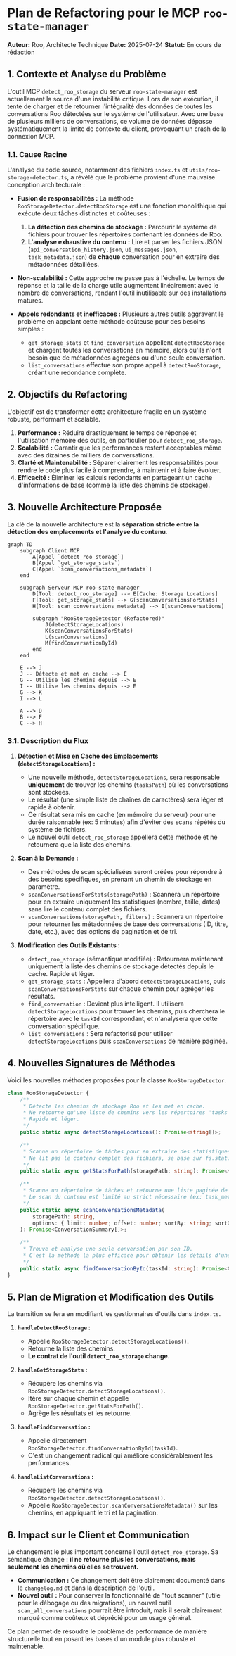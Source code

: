 # Plan de Refactoring pour le MCP `roo-state-manager`

**Auteur:** Roo, Architecte Technique
**Date:** 2025-07-24
**Statut:** En cours de rédaction

## 1. Contexte et Analyse du Problème

L'outil MCP `detect_roo_storage` du serveur `roo-state-manager` est actuellement la source d'une instabilité critique. Lors de son exécution, il tente de charger et de retourner l'intégralité des données de toutes les conversations Roo détectées sur le système de l'utilisateur. Avec une base de plusieurs milliers de conversations, ce volume de données dépasse systématiquement la limite de contexte du client, provoquant un crash de la connexion MCP.

### 1.1. Cause Racine

L'analyse du code source, notamment des fichiers `index.ts` et `utils/roo-storage-detector.ts`, a révélé que le problème provient d'une mauvaise conception architecturale :

- **Fusion de responsabilités :** La méthode `RooStorageDetector.detectRooStorage` est une fonction monolithique qui exécute deux tâches distinctes et coûteuses :
    1.  **La détection des chemins de stockage :** Parcourir le système de fichiers pour trouver les répertoires contenant les données de Roo.
    2.  **L'analyse exhaustive du contenu :** Lire et parser les fichiers JSON (`api_conversation_history.json`, `ui_messages.json`, `task_metadata.json`) de **chaque** conversation pour en extraire des métadonnées détaillées.

- **Non-scalabilité :** Cette approche ne passe pas à l'échelle. Le temps de réponse et la taille de la charge utile augmentent linéairement avec le nombre de conversations, rendant l'outil inutilisable sur des installations matures.

- **Appels redondants et inefficaces :** Plusieurs autres outils aggravent le problème en appelant cette méthode coûteuse pour des besoins simples :
    - `get_storage_stats` et `find_conversation` appellent `detectRooStorage` et chargent toutes les conversations en mémoire, alors qu'ils n'ont besoin que de métadonnées agrégées ou d'une seule conversation.
    - `list_conversations` effectue son propre appel à `detectRooStorage`, créant une redondance complète.

## 2. Objectifs du Refactoring

L'objectif est de transformer cette architecture fragile en un système robuste, performant et scalable.

1.  **Performance :** Réduire drastiquement le temps de réponse et l'utilisation mémoire des outils, en particulier pour `detect_roo_storage`.
2.  **Scalabilité :** Garantir que les performances restent acceptables même avec des dizaines de milliers de conversations.
3.  **Clarté et Maintenabilité :** Séparer clairement les responsabilités pour rendre le code plus facile à comprendre, à maintenir et à faire évoluer.
4.  **Efficacité :** Éliminer les calculs redondants en partageant un cache d'informations de base (comme la liste des chemins de stockage).

## 3. Nouvelle Architecture Proposée

La clé de la nouvelle architecture est la **séparation stricte entre la détection des emplacements et l'analyse du contenu**.

```mermaid
graph TD
    subgraph Client MCP
        A[Appel `detect_roo_storage`]
        B[Appel `get_storage_stats`]
        C[Appel `scan_conversations_metadata`]
    end

    subgraph Serveur MCP roo-state-manager
        D[Tool: detect_roo_storage] --> E[Cache: Storage Locations]
        F[Tool: get_storage_stats] --> G[scanConversationsForStats]
        H[Tool: scan_conversations_metadata] --> I[scanConversations]

        subgraph "RooStorageDetector (Refactored)"
            J(detectStorageLocations)
            K(scanConversationsForStats)
            L(scanConversations)
            M(findConversationById)
        end
    end

    E --> J
    J -- Détecte et met en cache --> E
    G -- Utilise les chemins depuis --> E
    I -- Utilise les chemins depuis --> E
    G --> K
    I --> L

    A --> D
    B --> F
    C --> H
```

### 3.1. Description du Flux

1.  **Détection et Mise en Cache des Emplacements (`detectStorageLocations`) :**
    - Une nouvelle méthode, `detectStorageLocations`, sera responsable **uniquement** de trouver les chemins (`tasksPath`) où les conversations sont stockées.
    - Le résultat (une simple liste de chaînes de caractères) sera léger et rapide à obtenir.
    - Ce résultat sera mis en cache (en mémoire du serveur) pour une durée raisonnable (ex: 5 minutes) afin d'éviter des scans répétés du système de fichiers.
    - Le nouvel outil `detect_roo_storage` appellera cette méthode et ne retournera que la liste des chemins.

2.  **Scan à la Demande :**
    - Des méthodes de scan spécialisées seront créées pour répondre à des besoins spécifiques, en prenant un chemin de stockage en paramètre.
    - `scanConversationsForStats(storagePath)` : Scannera un répertoire pour en extraire uniquement les statistiques (nombre, taille, dates) sans lire le contenu complet des fichiers.
    - `scanConversations(storagePath, filters)` : Scannera un répertoire pour retourner les métadonnées de base des conversations (ID, titre, date, etc.), avec des options de pagination et de tri.

3.  **Modification des Outils Existants :**
    - `detect_roo_storage` (sémantique modifiée) : Retournera maintenant uniquement la liste des chemins de stockage détectés depuis le cache. Rapide et léger.
    - `get_storage_stats` : Appellera d'abord `detectStorageLocations`, puis `scanConversationsForStats` sur chaque chemin pour agréger les résultats.
    - `find_conversation` : Devient plus intelligent. Il utilisera `detectStorageLocations` pour trouver les chemins, puis cherchera le répertoire avec le `taskId` correspondant, et n'analysera que cette conversation spécifique.
    - `list_conversations` : Sera refactorisé pour utiliser `detectStorageLocations` puis `scanConversations` de manière paginée.

## 4. Nouvelles Signatures de Méthodes

Voici les nouvelles méthodes proposées pour la classe `RooStorageDetector`.

```typescript
class RooStorageDetector {
    /**
     * Détecte les chemins de stockage Roo et les met en cache.
     * Ne retourne qu'une liste de chemins vers les répertoires 'tasks'.
     * Rapide et léger.
     */
    public static async detectStorageLocations(): Promise<string[]>;

    /**
     * Scanne un répertoire de tâches pour en extraire des statistiques agrégées.
     * Ne lit pas le contenu complet des fichiers, se base sur fs.stat.
     */
    public static async getStatsForPath(storagePath: string): Promise<{ count: number; totalSize: number; lastActivity: Date }>;

    /**
     * Scanne un répertoire de tâches et retourne une liste paginée de métadonnées de conversation.
     * Le scan du contenu est limité au strict nécessaire (ex: task_metadata.json).
     */
    public static async scanConversationsMetadata(
        storagePath: string,
        options: { limit: number; offset: number; sortBy: string; sortOrder: 'asc'|'desc' }
    ): Promise<ConversationSummary[]>;

    /**
     * Trouve et analyse une seule conversation par son ID.
     * C'est la méthode la plus efficace pour obtenir les détails d'une conversation.
     */
    public static async findConversationById(taskId: string): Promise<ConversationSummary | null>;
}
```

## 5. Plan de Migration et Modification des Outils

La transition se fera en modifiant les gestionnaires d'outils dans `index.ts`.

1.  **`handleDetectRooStorage` :**
    - Appelle `RooStorageDetector.detectStorageLocations()`.
    - Retourne la liste des chemins.
    - **Le contrat de l'outil `detect_roo_storage` change.**

2.  **`handleGetStorageStats` :**
    - Récupère les chemins via `RooStorageDetector.detectStorageLocations()`.
    - Itère sur chaque chemin et appelle `RooStorageDetector.getStatsForPath()`.
    - Agrège les résultats et les retourne.

3.  **`handleFindConversation` :**
    - Appelle directement `RooStorageDetector.findConversationById(taskId)`.
    - C'est un changement radical qui améliore considérablement les performances.

4.  **`handleListConversations` :**
    - Récupère les chemins via `RooStorageDetector.detectStorageLocations()`.
    - Appelle `RooStorageDetector.scanConversationsMetadata()` sur les chemins, en appliquant le tri et la pagination.

## 6. Impact sur le Client et Communication

Le changement le plus important concerne l'outil `detect_roo_storage`. Sa sémantique change : **il ne retourne plus les conversations, mais seulement les chemins où elles se trouvent.**

- **Communication :** Ce changement doit être clairement documenté dans le `changelog.md` et dans la description de l'outil.
- **Nouvel outil :** Pour conserver la fonctionnalité de "tout scanner" (utile pour le débogage ou des migrations), un nouvel outil `scan_all_conversations` pourrait être introduit, mais il serait clairement marqué comme coûteux et déprécié pour un usage général.

Ce plan permet de résoudre le problème de performance de manière structurelle tout en posant les bases d'un module plus robuste et maintenable.